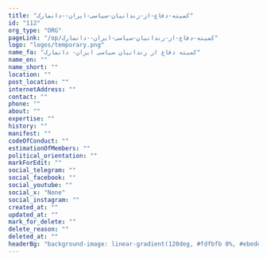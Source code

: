 ```yaml
---
title: "کمیته-دفاع-از-زندانیان-سیاسی-ایران--دانمارک"
id: "112"
org_type: "ORG"
pageLink: "/op/کمیته-دفاع-از-زندانیان-سیاسی-ایران--دانمارک"
logo: "logos/temporary.png"
name_fa: "کمیته دفاع از زندانیان سیاسی ایران- دانمارک"
name_en: ""
name_short: ""
location: ""
post_location: ""
internetAddress: ""
contact: ""
phone: ""
about: ""
expertise: ""
history: ""
manifest: ""
codeOfConduct: ""
estimationOfMembers: ""
political_orientation: ""
markForEdit: ""
social_telegram: ""
social_facebook: ""
social_youtube: ""
social_x: "None"
social_instagram: ""
created_at: ""
updated_at: ""
mark_for_delete: ""
delete_reason: ""
deleted_at: ""
headerBg: "background-image: linear-gradient(120deg, #fdfbfb 0%, #ebedee 100%);"
---
```


